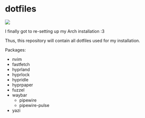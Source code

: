 # dotfiles
![](https://i.imgur.com/Oo15TYn.png)

I finally got to re-setting up my Arch installation :3

Thus, this repository will contain all dotfiles used for my installation.

Packages:
- nvim
- fastfetch
- hyprland
- hyprlock
- hypridle
- hyprpaper
- fuzzel
- waybar
    - pipewire
    - pipewire-pulse
- yazi
